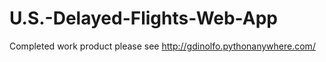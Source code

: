 # U.S.-Delayed-Flights-Web-App
Completed work product please see http://gdinolfo.pythonanywhere.com/
